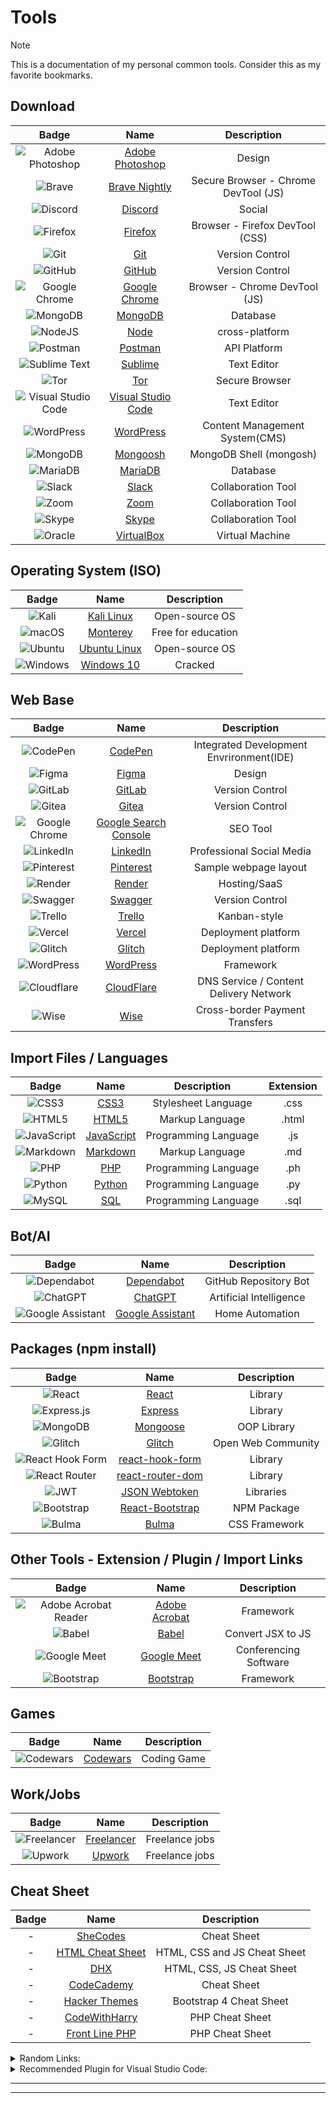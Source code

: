 # Tools

> [!NOTE] 
> This is a documentation of my personal common tools. Consider this as my favorite bookmarks.

## Download

| Badge | Name | Description  |
| :-: | :-: | :-: |
| ![Adobe Photoshop](https://img.shields.io/badge/adobe%20photoshop-%2331A8FF.svg?style=for-the-badge&logo=adobe%20photoshop&logoColor=white) | [Adobe Photoshop](https://www.adobe.com/ph_en/products/photoshop/free-trial-download.html) | Design |
| ![Brave](https://img.shields.io/badge/Brave-FB542B?style=for-the-badge&logo=Brave&logoColor=white) | [Brave Nightly](https://brave.com/download-nightly/) | Secure Browser - Chrome DevTool (JS) |
| ![Discord](https://img.shields.io/badge/Discord-%235865F2.svg?style=for-the-badge&logo=discord&logoColor=white) | [Discord](https://discord.com/download) | Social |
| ![Firefox](https://img.shields.io/badge/Firefox-FF7139?style=for-the-badge&logo=Firefox-Browser&logoColor=white) | [Firefox](https://www.mozilla.org/en-US/firefox/developer/) | Browser - Firefox DevTool (CSS) |
| ![Git](https://img.shields.io/badge/git-%23F05033.svg?style=for-the-badge&logo=git&logoColor=white) | [Git](https://git-scm.com/downloads) | Version Control  |
| ![GitHub](https://img.shields.io/badge/github-%23121011.svg?style=for-the-badge&logo=github&logoColor=white) | [GitHub](https://desktop.github.com/) | Version Control  |
| ![Google Chrome](https://img.shields.io/badge/Google%20Chrome-4285F4?style=for-the-badge&logo=GoogleChrome&logoColor=white) | [Google Chrome](https://www.google.com/intl/en_ph/chrome/) | Browser - Chrome DevTool (JS) |
| ![MongoDB](https://img.shields.io/badge/MongoDB-%234ea94b.svg?style=for-the-badge&logo=mongodb&logoColor=white) | [MongoDB](https://www.mongodb.com/try/download/atlascli) | Database |
| ![NodeJS](https://img.shields.io/badge/node.js-6DA55F?style=for-the-badge&logo=node.js&logoColor=white) | [Node](https://nodejs.org/en/download) | cross-platform |
| ![Postman](https://img.shields.io/badge/Postman-FF6C37?style=for-the-badge&logo=postman&logoColor=white)| [Postman](https://www.postman.com/downloads/) | API Platform |
| ![Sublime Text](https://img.shields.io/badge/sublime_text-%23575757.svg?style=for-the-badge&logo=sublime-text&logoColor=important) | [Sublime](https://www.sublimetext.com/3) | Text Editor |
| ![Tor](https://img.shields.io/badge/Tor-7D4698?style=for-the-badge&logo=Tor-Browser&logoColor=white) | [Tor](https://www.torproject.org/download/) | Secure Browser |
| ![Visual Studio Code](https://img.shields.io/badge/Visual%20Studio%20Code-0078d7.svg?style=for-the-badge&logo=visual-studio-code&logoColor=white) | [Visual Studio Code](https://code.visualstudio.com/download) | Text Editor |
| ![WordPress](https://img.shields.io/badge/WordPress-%23117AC9.svg?style=for-the-badge&logo=WordPress&logoColor=white) | [WordPress](https://wordpress.org/download/) | Content Management System(CMS) |
| ![MongoDB](https://img.shields.io/badge/MongoDB-%234ea94b.svg?style=for-the-badge&logo=mongodb&logoColor=white) | [Mongoosh](https://www.mongodb.com/docs/mongodb-shell/#mongodb-binary-bin.mongosh) | MongoDB Shell (mongosh) |
| ![MariaDB](https://img.shields.io/badge/MariaDB-003545?style=for-the-badge&logo=mariadb&logoColor=white) | [MariaDB](https://mariadb.com/downloads/) | Database |
| ![Slack](https://img.shields.io/badge/Slack-4A154B?style=for-the-badge&logo=slack&logoColor=white) | [Slack](https://slack.com/downloads/windows) | Collaboration Tool |
| ![Zoom](https://img.shields.io/badge/Zoom-2D8CFF?style=for-the-badge&logo=zoom&logoColor=white) | [Zoom](https://zoom.us/download) | Collaboration Tool |
| ![Skype](https://img.shields.io/badge/Skype-%2300AFF0.svg?style=for-the-badge&logo=Skype&logoColor=white) | [Skype](https://www.skype.com/en/get-skype/) | Collaboration Tool |
| ![Oracle](https://img.shields.io/badge/Oracle-F80000?style=for-the-badge&logo=oracle&logoColor=white) | [VirtualBox](https://www.virtualbox.org/wiki/Downloads) | Virtual Machine |



## Operating System (ISO)

| Badge | Name | Description  |
| :-: | :-: | :-: |
| ![Kali](https://img.shields.io/badge/Kali-268BEE?style=for-the-badge&logo=kalilinux&logoColor=white) | [Kali Linux](https://www.kali.org/get-kali/#kali-platforms) | Open-source OS |
| ![macOS](https://img.shields.io/badge/mac%20os-000000?style=for-the-badge&logo=macos&logoColor=F0F0F0) | [Monterey](https://techsprobe.com/download-macos-monterey-iso/) | Free for education |
| ![Ubuntu](https://img.shields.io/badge/Ubuntu-E95420?style=for-the-badge&logo=ubuntu&logoColor=white) | [Ubuntu Linux](https://ubuntu.com/download) | Open-source OS |
| ![Windows](https://img.shields.io/badge/Windows-0078D6?style=for-the-badge&logo=windows&logoColor=white) | [Windows 10](https://windows-10.en.uptodown.com/windows/download) | Cracked |



## Web Base

| Badge | Name | Description |
| :-: | :-: | :-: |
| ![CodePen](https://img.shields.io/badge/CodePen-white?style=for-the-badge&logo=codepen&logoColor=black) | [CodePen](https://codepen.io/) | Integrated Development Envrironment(IDE) |
| ![Figma](https://img.shields.io/badge/figma-%23F24E1E.svg?style=for-the-badge&logo=figma&logoColor=white) | [Figma](https://www.figma.com/downloads/) | Design |
| ![GitLab](https://img.shields.io/badge/gitlab-%23181717.svg?style=for-the-badge&logo=gitlab&logoColor=white) | [GitLab](https://gitlab.com/prince.robielos) | Version Control |
| ![Gitea](https://img.shields.io/badge/Gitea-34495E?style=for-the-badge&logo=gitea&logoColor=5D9425) | [Gitea](https://about.gitea.com/) | Version Control |
| ![Google Chrome](https://img.shields.io/badge/Google%20Chrome-4285F4?style=for-the-badge&logo=GoogleChrome&logoColor=white) | [Google Search Console](https://search.google.com/search-console/about) | SEO Tool |
| ![LinkedIn](https://img.shields.io/badge/linkedin-%230077B5.svg?style=for-the-badge&logo=linkedin&logoColor=white) | [LinkedIn](https://www.linkedin.com/login) | Professional Social Media |
| ![Pinterest](https://img.shields.io/badge/Pinterest-%23E60023.svg?style=for-the-badge&logo=Pinterest&logoColor=white) | [Pinterest](https://www.pinterest.ph/search/pins/?q=web%20page%20layout%20design%20inspiration&rs=guide&source_module_id=OBweb_page_layout_design_inspiration2dca8af7-ef28-45e5-a17d-6349e21df6bf&journey_depth=1&add_refine=Design%20inspiration%7Cguide%7Cword%7C3) | Sample webpage layout |
| ![Render](https://img.shields.io/badge/Render-%46E3B7.svg?style=for-the-badge&logo=render&logoColor=white) | [Render](https://dashboard.render.com/) | Hosting/SaaS |
| ![Swagger](https://img.shields.io/badge/-Swagger-%23Clojure?style=for-the-badge&logo=swagger&logoColor=white) | [Swagger](https://app.swaggerhub.com/search) | Version Control  |
| ![Trello](https://img.shields.io/badge/Trello-%23026AA7.svg?style=for-the-badge&logo=Trello&logoColor=white) | [Trello](https://trello.com/) | Kanban-style |
| ![Vercel](https://img.shields.io/badge/vercel-%23000000.svg?style=for-the-badge&logo=vercel&logoColor=white) | [Vercel](https://vercel.com/login) | Deployment platform |
| ![Glitch](https://img.shields.io/badge/glitch-%233333FF.svg?style=for-the-badge&logo=glitch&logoColor=white) | [Glitch](https://glitch.com/signin) | Deployment platform |
| ![WordPress](https://img.shields.io/badge/WordPress-%23117AC9.svg?style=for-the-badge&logo=WordPress&logoColor=white) | [WordPress](https://wordpress.com/log-in?site=x4atoolfinder.wordpress.com&redirect_to=%2Fplugins%2Fbrowse%2Fseo%2Fx4atoolfinder.wordpress.com) | Framework |
| ![Cloudflare](https://img.shields.io/badge/Cloudflare-F38020?style=for-the-badge&logo=Cloudflare&logoColor=white) | [CloudFlare](https://dash.cloudflare.com/login) | DNS Service / Content Delivery Network |
| ![Wise](https://img.shields.io/badge/Wise-394e79?style=for-the-badge&logo=wise&logoColor=00B9FF) | [Wise](https://wise.com/login?redirectUrl=%2Fbalances%2F68738209) | Cross-border Payment Transfers |




## Import Files / Languages

| Badge | Name | Description | Extension |
| :-: | :-: | :-: | :-: |
| ![CSS3](https://img.shields.io/badge/css3-%231572B6.svg?style=for-the-badge&logo=css3&logoColor=white) | [CSS3](https://www.w3.org/Style/CSS/Overview.en.html) | Stylesheet Language | .css |
| ![HTML5](https://img.shields.io/badge/html5-%23E34F26.svg?style=for-the-badge&logo=html5&logoColor=white) | [HTML5](https://www.w3.org/TR/2018/SPSD-html5-20180327/single-page.html) | Markup Language  | .html |
| ![JavaScript](https://img.shields.io/badge/javascript-%23323330.svg?style=for-the-badge&logo=javascript&logoColor=%23F7DF1E) | [JavaScript](https://www.javascripttutorial.net/) | Programming Language | .js |
| ![Markdown](https://img.shields.io/badge/markdown-%23000000.svg?style=for-the-badge&logo=markdown&logoColor=white) | [Markdown](https://www.markdownguide.org/) | Markup Language | .md |
| ![PHP](https://img.shields.io/badge/php-%23777BB4.svg?style=for-the-badge&logo=php&logoColor=white) | [PHP](https://www.php.net/) | Programming Language | .ph |
| ![Python](https://img.shields.io/badge/python-3670A0?style=for-the-badge&logo=python&logoColor=ffdd54) | [Python](https://www.python.org/) | Programming Language | .py |
| ![MySQL](https://img.shields.io/badge/mysql-%2300f.svg?style=for-the-badge&logo=mysql&logoColor=white) | [SQL](https://www.mysql.com/) | Programming Language | .sql |


## Bot/AI

| Badge | Name | Description |
| :-: | :-: | :-: |
| ![Dependabot](https://img.shields.io/badge/dependabot-025E8C?style=for-the-badge&logo=dependabot&logoColor=white) | [Dependabot](https://github.com/dependabot) | GitHub Repository Bot |
| ![ChatGPT](https://img.shields.io/badge/chatGPT-74aa9c?style=for-the-badge&logo=openai&logoColor=white) | [ChatGPT](https://chat.openai.com/) | Artificial Intelligence |
| ![Google Assistant](https://img.shields.io/badge/google%20assistant-4285F4?style=for-the-badge&logo=google%20assistant&logoColor=white) | [Google Assistant](https://assistant.google.com/) | Home Automation |



## Packages (npm install)

| Badge | Name | Description |
| :-: | :-: | :-: |
| ![React](https://img.shields.io/badge/react-%2320232a.svg?style=for-the-badge&logo=react&logoColor=%2361DAFB) | [React](https://react.dev/) | Library |
| ![Express.js](https://img.shields.io/badge/express.js-%23404d59.svg?style=for-the-badge&logo=express&logoColor=%2361DAFB) | [Express](https://www.npmjs.com/package/express) | Library |
| ![MongoDB](https://img.shields.io/badge/MongoDB-%234ea94b.svg?style=for-the-badge&logo=mongodb&logoColor=white) | [Mongoose](https://www.npmjs.com/package/mongoose?activeTab=readme#documentation) | OOP Library |
| ![Glitch](https://img.shields.io/badge/glitch-%233333FF.svg?style=for-the-badge&logo=glitch&logoColor=white) | [Glitch](https://glitch.com/) | Open Web Community |
| ![React Hook Form](https://img.shields.io/badge/React%20Hook%20Form-%23EC5990.svg?style=for-the-badge&logo=reacthookform&logoColor=white) | [react-hook-form](https://www.npmjs.com/package/react-hook-form) | Library |
| ![React Router](https://img.shields.io/badge/React_Router-CA4245?style=for-the-badge&logo=react-router&logoColor=white) | [react-router-dom](https://www.npmjs.com/package/react-router) | Library |
| ![JWT](https://img.shields.io/badge/JWT-black?style=for-the-badge&logo=JSON%20web%20tokens) | [JSON Webtoken](https://jwt.io/) | Libraries |
| ![Bootstrap](https://img.shields.io/badge/bootstrap-%238511FA.svg?style=for-the-badge&logo=bootstrap&logoColor=white) | [React-Bootstrap](https://www.npmjs.com/package/bootstrap) | NPM Package |
| ![Bulma](https://img.shields.io/badge/bulma-00D0B1?style=for-the-badge&logo=bulma&logoColor=white) | [Bulma](https://bulma.io/) | CSS Framework |


## Other Tools - Extension / Plugin / Import Links

| Badge | Name | Description |
| :-: | :-: | :-: |
| ![Adobe Acrobat Reader](https://img.shields.io/badge/Adobe%20Acrobat%20Reader-EC1C24.svg?style=for-the-badge&logo=Adobe%20Acrobat%20Reader&logoColor=white) | [Adobe Acrobat](https://get.adobe.com/reader/) | Framework |
| ![Babel](https://img.shields.io/badge/Babel-F9DC3e?style=for-the-badge&logo=babel&logoColor=black) | [Babel](https://babeljs.io/) | Convert JSX to JS |
| ![Google Meet](https://img.shields.io/badge/Google%20Meet-00897B?style=for-the-badge&logo=google-meet&logoColor=white) | [Google Meet](https://meet.google.com/) | Conferencing Software |
| ![Bootstrap](https://img.shields.io/badge/bootstrap-%238511FA.svg?style=for-the-badge&logo=bootstrap&logoColor=white) | [Bootstrap](https://getbootstrap.com/docs/5.0/getting-started/introduction/) | Framework |



## Games
| Badge | Name | Description |
| :-: | :-: | :-: |
| ![Codewars](https://img.shields.io/badge/Codewars-B1361E?style=for-the-badge&logo=codewars&logoColor=grey) | [Codewars](https://www.codewars.com/) | Coding Game |


## Work/Jobs
| Badge | Name | Description |
| :-: | :-: | :-: |
| ![Freelancer](https://img.shields.io/badge/Freelancer-29B2FE?style=for-the-badge&logo=Freelancer&logoColor=white) | [Freelancer](https://www.freelancer.com/) | Freelance jobs |
| ![Upwork](https://img.shields.io/badge/UpWork-6FDA44?style=for-the-badge&logo=Upwork&logoColor=white) | [Upwork](https://www.upwork.com/) | Freelance jobs |


## Cheat Sheet
| Badge | Name | Description |
| :-: | :-: | :-: |
| - | [SheCodes](https://cheatsheets.shecodes.io/) | Cheat Sheet |
| - | [HTML Cheat Sheet](https://htmlcheatsheet.com/) | HTML, CSS and JS Cheat Sheet |
| - | [DHX](https://dhtmlx.com/) | HTML, CSS, JS Cheat Sheet |
| - | [CodeCademy](https://www.codecademy.com/resources/cheatsheets/all) | Cheat Sheet |
| - | [Hacker Themes](https://hackerthemes.com/bootstrap-cheatsheet/) | Bootstrap 4 Cheat Sheet |
| - | [CodeWithHarry](https://www.codewithharry.com/blogpost/php-cheatsheet/) | PHP Cheat Sheet |
| - | [Front Line PHP](https://front-line-php.com/cheat-sheet) | PHP Cheat Sheet |



<details>
<summary>
	Random Links:
</summary>
	
| Name | Description |
| :-: | :-: |
| [XAMPP](https://www.apachefriends.org/) | Cross-Platform |
| [Composer](https://getcomposer.org/) | Dependancy Manager |
| [Cain and Abel](#) | Password Cracker |
| [GoHighLevel](https://help.gohighlevel.com/support/solutions) | CRM |
| [Midjourney](https://replit.com/) | Generates Images |
| [Replit](https://replit.com/) | Generates Code |
| [Synthesia](https://www.synthesia.io/) | Generates Video |
| [Soundraw](https://soundraw.io/) | Generates Music |
| [Starrytars](https://starryai.com/starrytars) | Generates Avatar |
| [SlidesAI](https://www.slidesai.io/) | Generates PPTs |
| [Remini](https://remini.ai/) | Edit Pictures |
| [Pictory](https://pictory.ai/) | Edit Videos |
| [Wordtune](https://www.wordtune.com/) | Summary Notes |
| [dotenv](https://www.dotenv.org/) | Environment Variable |
| [sweetalert2](https://www.npmjs.com/package/sweetalert2) | Alternative to JS popup boxes |
| [Particles](https://vincentgarreau.com/particles.js/) | Lightweight Library |
| [Elementor](https://wordpress.org/plugins/elementor/) | WordPress Website Builder |
| [Astra](https://wpastra.com/theme-for-elementor/) | WordPress Theme |
| [Color Picker Tool - Geco](https://chrome.google.com/webstore/detail/color-picker-tool-geco/eokjikchkppnkdipbiggnmlkahcdkikp) | Color Picker |
| [AOS Animation](https://michalsnik.github.io/aos/) | Animation |
| [Restman](https://chrome.google.com/webstore/detail/restman/ihgpcfpkpmdcghlnaofdmjkoemnlijdi/related) | REST API - Testing Tool |
| [React Developer Tool](https://chrome.google.com/webstore/detail/react-developer-tools/fmkadmapgofadopljbjfkapdkoienihi) | Hosting/SaaS |
| [Google Docs Offline](https://chrome.google.com/webstore/detail/google-docs-offline/ghbmnnjooekpmoecnnnilnnbdlolhkhi) | Office Essential |
| [Google Font](https://fonts.google.com/) | Font Style |
| [Google Analytic](https://analytics.google.com/) | Analytic |
| [FlexboxFroggy](https://flexboxfroggy.com/) | Coding Game |
| [CodeCombat](https://codecombat.com/) | Coding Game |
| [CodinGame](https://www.codingame.com/start/) | Coding Game |
| [TinyPNG](https://tinypng.com/) | Image converter to WebP |
| [GTmetrix](https://gtmetrix.com/) | Website testing |
| [PageSpeed Insights](https://pagespeed.web.dev/) | Website testing |
| [Code Beautify](https://codebeautify.org/random-phone-number#) | Random Phone Number |
| [Zapier](https://zapier.com/) | Automate Workflows |
| [Google Keep](https://keep.google.com/u/0/) | note-taking |
| [Ginger Software](https://www.gingersoftware.com/) | AI-powered writing |
| [Magical](https://www.getmagical.com/) | Autofill |
| [WHOIS Lookup](https://www.domain.com/whois/whois) | Domain Lookup |
| [Design Modo](https://designmodo.com/postcards/app/) | Postcards |
| [Validator W3](https://validator.w3.org/) | Markup Validation |
| [ProgrammingHub](https://programminghub.io/certificates) | Search Certificates |
| [TinyURL](https://tinyurl.com/app) | Shorten URL |
| [Flaticon](https://www.flaticon.com/) | Icons and stickers |
| [Jumpshare](https://jumpshare.com/downloading) | Screen capture |
| [Image to text](https://www.imagetotext.info/) | Image to text |
| [Chrome Remote Desktop](https://remotedesktop.google.com/access?pli=1) | Chrome Remote Desktop |
| [SignalHire](https://www.signalhire.com/companies) | Search for company records |
| [Glassdoor](https://www.glassdoor.com/index.htm) | Search for company records |
| [Type Scale](https://typescale.com/) | Visual calculator |
| [Clamp Font Size](https://clamp.font-size.app/) | Font Size Clamp() Generator |
| [Local Hub](https://hub.localwp.com/login) | Development Environment |
| [TempMail](https://temp-mail.org/en/) | Temporary Email |
| [Silhouette Studio](https://www.silhouetteamerica.com/software) | Design |
| [Codeshare](https://codeshare.io/) | Code Sharing Website |
| [Typicode](https://jsonplaceholder.typicode.com/) | {JSON} Placeholder |
| [Freepik](https://www.freepik.com/) | Image Bank Website |
| [XML Sitemaps](https://www.xml-sitemaps.com/) | Sitemaps |
| [Google Trends](https://trends.google.com/trends/) | SEO Tool |
| [Lipsum](https://www.lipsum.com/) | Lorem Ipsum Generator |
| [GetResponse](https://www.getresponse.com/) | CRM Tool |
| [Systeme](https://systeme.io/) | CRM Tool |
| [Favicon](https://www.favicon.cc/) | Favicon Generator |
| [Imagecolorpicker](https://imagecolorpicker.com/) | Image Color Picker |
| [ILoveImg](https://www.iloveimg.com/) | Resize multiple images |
| [CSS Gradient](https://cssgradient.io/) | CSS Gradient |
| [Color Hunt](colorhunt.co) | Color Combination - Theme |
| [Coolors](coolors.co) | Color Combination - Theme |
| [Freepik](freepik.com) | Free Photos |
| [Pexels](pexels.com) | Free Photos |
| [Storyset](storyset.com) | Free Animated Photos |
| [Logo](https://app.logo.com/login) | Generate Logo |
| [GitHub Profile README Generator](https://rahuldkjain.github.io/gh-profile-readme-generator/) | Generate GiHub Readme |
| [Robohash](robohash.org) | Generate Robot Profile |
| [Shape](https://shape.so/browse) | Free icons |
| [Fontawesome](https://fontawesome.com/) | Free icons |
| [React Icons](https://react-icons.github.io/react-icons) | Free icons |
| [Draw](https://www.drawio.com/) | Diagram or Flowchart |
| [Miro](Miro.com) | Diagram or Flowchart |
| [Bcrypt Generator](bcrypt-generator.com) | Encrypt and Decrypt |
| [Google Codelabs](https://codelabs.developers.google.com/) | Free Certificates |
| [NBI Ph](clearance.nbi.gov.ph) | Official Website of NBI Gov Ph |
| [Google Web Designer](https://webdesigner.withgoogle.com/) | Web Designer |
| [MediaWiki](mediawiki.org) | Free Knowledge Base Website |
| [Select Address](https://select-philippines-address-vue.vercel.app/) | Select Philippines Address Package |
| [](#) | - |
| [](#) | - |


</details>


<details>
<summary>
	Recommended Plugin for Visual Studio Code:
</summary>

| [Laravel Artisan ](#) | by Ryan Naddy |
| [Laravel Blade Snippets](#) | by Winnie Lin |
| [Laravel Blade Spacer](#) | by Austen |
| [Laravel Extra Intellisense](#) | by amir |
| [PHP Intelephense](#) | by Ben Mewburn |
| [Laravel goto view](#) | by Codingyu |
| [Laravel Goto Controller](#) | by ctf0 |
| [Laravel snippet](#) | by Winnie Lin|
| [Laravel-goto-components](#) | by naoray |
| [PHP DocBlocker](#) | by Neil Brayfield |
| [PHPDoc Comment](#) | by Rex Shi |
| [PHP Namespace Resolver](#) | by Mehedi Hassan |
| [Beautify](#) | by HookyQR |
| [DotENV](#) | by mikestead |
| [Paste JSON as Code](#) | by quicktype |
| [VSCode Great Icons](#) | by Emmanual Beziat |
| [Database client](#) | by Weijan Chen |
| [](#) | by |


</details>


<hr>

<hr>



